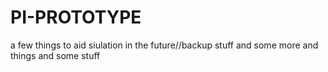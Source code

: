 # PI-PROTOTYPE
a few things to aid siulation in the future//backup
stuff and some more and
things and some stuff